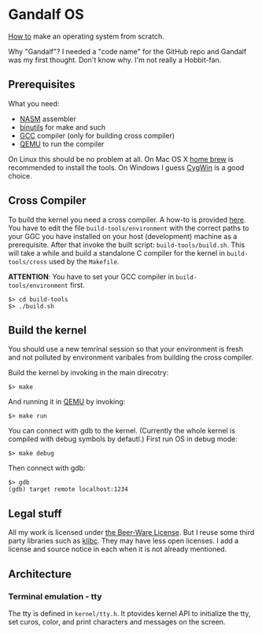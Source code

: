 # Gandalf OS

[How to][how-to] make an operating system from scratch.

Why "Gandalf"? I  needed a "code name"  for the GitHub repo and  Gandalf was my
first thought. Don't know why. I'm not really a Hobbit-fan.

## Prerequisites

What you need:

- [NASM][nasm] assembler
- [binutils][binutils] for make and such
- [GCC][gcc] compiler (only for building cross compiler)
- [QEMU][qemu] to run the compiler

On Linux  this should be  no problem at  all. On Mac  OS X [home  brew][brew] is
recommended to  install the tools.  On Windows I  guess [CygWin][cyg] is  a good
choice.

## Cross Compiler

To  build  the  kernel  you  need   a  cross  compiler.  A  how-to  is  provided
[here][cross].  You have  to edit  the file  `build-tools/environment` with  the
correct paths to your GGC you  have installed on your host (development) machine
as a prerequisite.  After that invoke the  built script: `build-tools/build.sh`.
This will  take a  while and  build a standalone  C compiler  for the  kernel in
`build-tools/cross` used by the `Makefile`.

__ATTENTION__: You have to set your GCC compiler in `build-tools/environment` first.

    $> cd build-tools
    $> ./build.sh

## Build the kernel

You should use a new temrinal session so that your environment is fresh and not
polluted by environment varibales from building the cross compiler.

Build the kernel by invoking in the main direcotry:

    $> make
    
And running it in [QEMU][qemu] by invoking:

    $> make run
    
You can connect with gdb to the kernel. (Currently the whole kernel is compiled
with debug symbols by defautl.) First run OS in debug mode:

    $> make debug
    
Then connect with gdb:

    $> gdb 
    (gdb) target remote localhost:1234 
    
## Legal stuff

All my work is licensed under [the Beer-Ware License][beer]. But I reuse some
third party libraries such as [klibc][klibc]. They may have less open licenses.
I add a license and source notice in each when it is not already mentioned.

## Architecture

### Terminal emulation - tty

The tty is defined in `kernel/tty.h`. It ptovides kernel API to initialize the 
tty, set curos, color, and print characters and messages on the screen.

[how-to]:   http://www.cs.bham.ac.uk/~exr/lectures/opsys/10_11/lectures/os-dev.pdf
[nasm]:     http://www.nasm.us/
[binutils]: https://www.gnu.org/software/binutils/
[gcc]:      http://gcc.gnu.org/
[brew]:     http://brew.sh/
[cyg]:      http://www.cygwin.com/
[cross]:    http://wiki.osdev.org/GCC_Cross-Compiler
[qemu]:     http://wiki.qemu.org/Main_Page
[beer]:     http://www.weltraumschaf.de/the-beer-ware-license.txt
[klibc]:    https://en.wikipedia.org/wiki/Klibc
